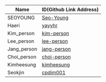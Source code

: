 |Name|ID(Github Link Address)|
|-|-|
|SEOYOUNG|[Seo-Young](https://github.com/Seo-Young/sos-master)|
|Haeri|[yayyhr](https://github.com/yayyhr/sos-master)|
|Kim_person|[kim-person](https://github.com/kim-person/sos-master)|
|Lee_person|[lee-person](https://github.com/lee-person/sos-master)|
|Jang_person|[jang-person](https://github.com/jang-person/sos-master)|
|Choi_person|[choi-person](https://github.com/choi-person/sos-master)|
|Kimheesung|[kimheesung](https://github.com/kimheesung/sos-master)|
|Seokjin|[cpdim001](https://github.com/cpdim001/sos-master)|
